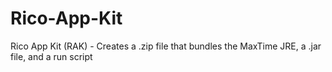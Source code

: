 # Rico-App-Kit
 Rico App Kit (RAK) - Creates a .zip file that bundles the MaxTime JRE, a .jar file, and a run script
